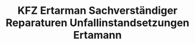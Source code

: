 ---
title: "KFZ Ertarman Sachverständiger Reparaturen Unfallinstandsetzungen Ertamann"
url: /nuernberg/kfz-ertarman-sachverstaendiger-reparaturen-unfallinstandsetzungen-ertamann/
shop: Autowerkstatt
---